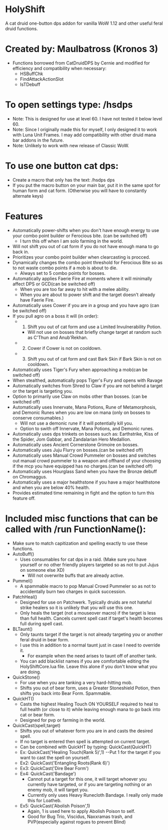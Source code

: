 # HolyShift
A cat druid one-button dps addon for vanilla WoW 1.12 and other useful feral druid functions.
# Created by: Maulbatross (Kronos 3)
- Functions borrowed from CatDruidDPS by Cernie and modified for efficiency and compatibility when necessary:
  - HSBuffChk
  - FindAttackActionSlot
  - IsTDebuff
  
# To open settings type: /hsdps
  - Note: This is designed for use at level 60. I have not tested it below level 60.
  - Note: Since I originally made this for myself, I only designed it to work with Luna Unit Frames. I may add compatibility with other druid mana bar addons in the future.
  - Note: Unlikely to work with new release of Classic WoW.
# To use one button cat dps: 
  - Create a macro that only has the text: /hsdps dps
  - If you put the macro button on your main bar, put it in the same spot for human form and cat form. (Otherwise you will have to 
    constantly alternate keys)
# Features
- Automatically power-shifts when you don't have enough energy to use your combo point builder or Ferocious bite. (can be switched off)
  - I turn this off when I am solo farming in the world.
- Will not shift you out of cat form if you do not have enough mana to go back in.
- Prioritizes your combo point builder when clearcasting is procced.
- Dynamically changes the combo point threshold for Ferocious Bite so as to not waste combo points if a mob is about to die.
  - Always set to 5 combo points for bosses.
- Automatically applies Faerie Fire at moments where it will minimally affect DPS or GCD(can be switched off)
  - When you are too far away to hit with a melee ability.
  - When you are about to power shift and the target doesn't already have Faerie Fire.
- Automatically uses Cower if you are in a group and you have agro (can be switched off)
- If you pull agro on a boss it will (in order):
  - 1. Shift you out of cat form and use a Limited Invulnerability Potion.
    - Will not use on bosses that briefly change target at random such as C'Thun and Anub'Rekhan.
  - 2. Cower if Cower is not on cooldown.
  - 3. Shift you out of cat form and cast Bark Skin if Bark Skin is not on cooldown.
- Automatically uses Tiger's Fury when approaching a mob(can be switched off)
- When stealthed, automatically pops Tiger's Fury and opens with Ravage
- Automatically switches from Shred to Claw if you are not behind a target or the target is targeting you.
- Option to primarily use Claw on mobs other than bosses. (can be switched off)
- Automatically uses Innervate, Mana Potions, Rune of Metamorphosis, and Demonic Runes when you are low on mana (only on bosses to conserve consumables.)
  - Will not use a demonic rune if it will potentially kill you.
  - Option to swith off Innervate, Mana Potions, and Demonic runes. 
- Automatically uses dps trinkets on bosses such as: Earthstrike, Kiss of the Spider, Jom Gabbar, and Zandalarian Hero Medallion.
- Automatically uses Ancient Cornerstone Grimoire on bosses.
- Automatically uses Juju Flurry on bosses.(can be switched off)
- Automatically uses Manual Crowd Pummeler on bosses and switches out manual crowd pummeler to a weapon and offhand of your choosing if   the mcp you have equipped has no charges.(can be switched off)
- Automatically uses Hourglass Sand when you have the Bronze debuff on Chromaggus.
- Automatically uses a major healthstone if you have a major healthstone and when you are below 40% health.
- Provides estimated time remaining in fight and the option to turn this feature off.

# Included misc functions that can be called with /run FunctionName():
- Make sure to match capitization and spelling exactly to use these functions.
- AutoBuff()
  - Uses consumables for cat dps in a raid. (Make sure you have yourself or no other friendly players targeted so as not to put Jujus on someone else XD)
    - Will not overwrite buffs that are already active. 
- Pummel()
  - A spammable macro to pop Manual Crowd Pummeler so as not to accidentally burn two charges in quick succession.
- PatchHeal()
  - Designed for use on Patchwerk. Typically druids are not hateful strike healers so it is unlikely that you will use this one.
  - Only heals the target (not a mouseover macro) if the target is less than full health. Cancels current spell cast if target's health
    becomes full during spell cast.
- BLTaunt()
  - Only taunts target if the target is not already targeting you or another feral druid in bear form.
  - I use this in addition to a normal taunt just in case I need to override it. 
    - For example when the need arises to taunt off of another tank.
  - You can add blacklist names if you are comfortable editing the HolyShiftCore.lua file. Leave this alone if you don't know what you
    are doing.
- QuickStone()
  - For use when you are tanking a very hard-hitting mob.
  - Shifts you out of bear form, uses a Greater Stoneshield Potion, then shifts you back into Bear Form. Spammable.
- QuickHT()
  - Casts the highest Healing Touch ON YOURSELF required to heal to full health (or close to it) while leaving enough mana to go back 
    into cat or bear form. 
  - Designed for pvp or farming in the world. 
- QuickCast(spell,target)
  - Shifts you out of whatever form you are in and casts the desired spell.
  - If no target is entered then spell is attempted on current target.
  - Can be combined with QuickHT by typing: QuickCast(QuickHT)
  - Ex: QuickCast('Healing Touch(Rank 5)',1) --Put 1 for the target if you want to cast the spell on yourself.
  - Ex2: QuickCast('Entangling Roots(Rank 6)')
  - Ex3: QuickCast('Dire Bear Form')
  - Ex4: QuickCast('Bandage')
    - Cannot put a target for this one, it will target whoever you currently have targeted, or if you are targeting nothing or an enemy
      mob, it will target you.
    - Currently only uses Heavy Runecloth Bandage. I really only made this for Loatheb.
  - Ex5: QuickCast('Abolish Poison',1) 
    - Again, 1 is used here to apply Abolish Poison to self.
    - Good for Bug Trio, Viscidus, Naxxramas trash, and PVP(especially against rogues to prevent Blind)
